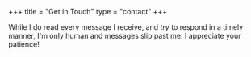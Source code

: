 +++
title = "Get in Touch"
type = "contact"
+++

While I do read every message I receive, and <em>try</em> to respond in a timely manner, I'm only human and messages slip past me. I appreciate your patience!
